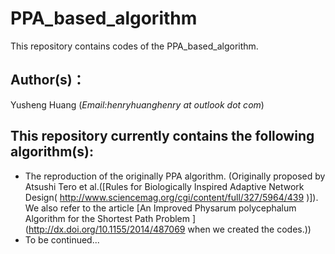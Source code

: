 # PPA_based_algorithm
This repository contains codes of the PPA_based_algorithm.
## Author(s)：
Yusheng Huang (*Email:henryhuanghenry at outlook dot com*)
## This repository currently contains the following algorithm(s):
* The reproduction of the originally PPA algorithm. (Originally proposed by Atsushi Tero et al.([Rules for Biologically Inspired Adaptive Network Design( http://www.sciencemag.org/cgi/content/full/327/5964/439 )]). We also refer to the article [An Improved Physarum polycephalum Algorithm for the Shortest Path Problem
](http://dx.doi.org/10.1155/2014/487069 when we created the codes.))
* To be continued...
